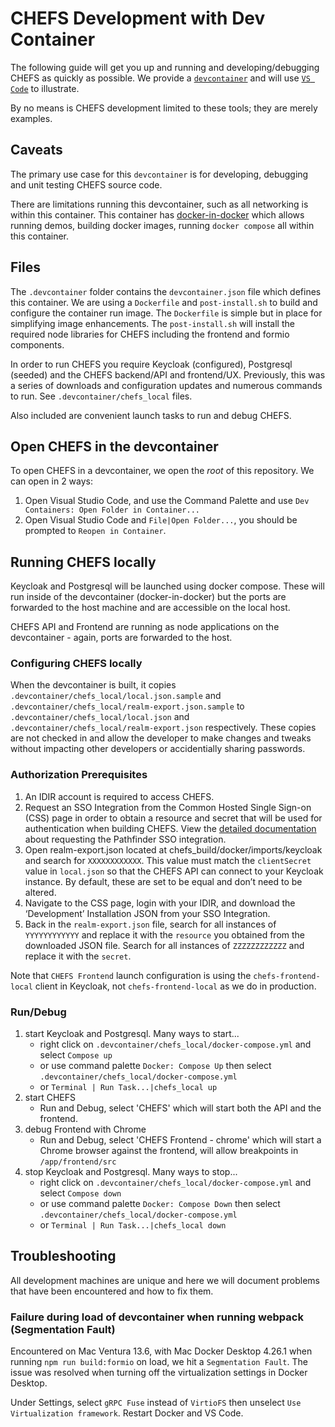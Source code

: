 # CHEFS Development with Dev Container
The following guide will get you up and running and developing/debugging CHEFS as quickly as possible. 
We provide a [`devcontainer`](https://containers.dev) and will use [`VS Code`](https://code.visualstudio.com) to illustrate.

By no means is CHEFS development limited to these tools; they are merely examples.  

## Caveats

The primary use case for this `devcontainer` is for developing, debugging and unit testing CHEFS source code.

There are limitations running this devcontainer, such as all networking is within this container. This container has [docker-in-docker](https://github.com/microsoft/vscode-dev-containers/blob/main/script-library/docs/docker-in-docker.md) which allows running demos, building docker images, running `docker compose` all within this container.

## Files
The `.devcontainer` folder contains the `devcontainer.json` file which defines this container. We are using a `Dockerfile` and `post-install.sh` to build and configure the container run image. The `Dockerfile` is simple but in place for simplifying image enhancements. The `post-install.sh` will install the required node libraries for CHEFS including the frontend and formio components.

In order to run CHEFS you require Keycloak (configured), Postgresql (seeded) and the CHEFS backend/API and frontend/UX. Previously, this was a series of downloads and configuration updates and numerous commands to run. See `.devcontainer/chefs_local` files.

Also included are convenient launch tasks to run and debug CHEFS.

## Open CHEFS in the devcontainer

To open CHEFS in a devcontainer, we open the *root* of this repository. We can open in 2 ways:

1. Open Visual Studio Code, and use the Command Palette and use `Dev Containers: Open Folder in Container...`
2. Open Visual Studio Code and `File|Open Folder...`, you should be prompted to `Reopen in Container`.


## Running CHEFS locally
Keycloak and Postgresql will be launched using docker compose. These will run inside of the devcontainer (docker-in-docker) but the ports are forwarded to the host machine and are accessible on the local host.

CHEFS API and Frontend are running as node applications on the devcontainer - again, ports are forwarded to the host.

### Configuring CHEFS locally
When the devcontainer is built, it copies `.devcontainer/chefs_local/local.json.sample` and `.devcontainer/chefs_local/realm-export.json.sample` to `.devcontainer/chefs_local/local.json` and `.devcontainer/chefs_local/realm-export.json` respectively. These copies are not checked in and allow the developer to make changes and tweaks without impacting other developers or accidentially sharing passwords. 

### Authorization Prerequisites
1.  An IDIR account is required to access CHEFS. 
2.  Request an SSO Integration from the Common Hosted Single Sign-on (CSS) page in order to obtain a resource and secret that will be used for authentication when building CHEFS. View the [detailed documentation](https://bcdevex.atlassian.net/wiki/spaces/CCP/pages/961675282) about requesting the Pathfinder SSO integration. 
3.  Open realm-export.json  located at chefs_build/docker/imports/keycloak and search for `XXXXXXXXXXXX`. This value must match the `clientSecret` value in `local.json`  so that the CHEFS API can connect to your Keycloak instance. By default, these are set to be equal and don’t need to be altered.
4.  Navigate to the CSS page, login with your IDIR, and download the ‘Development’ Installation JSON from your SSO Integration. 
5.  Back in the `realm-export.json` file, search for all instances of `YYYYYYYYYYYY` and replace it with the `resource` you obtained from the downloaded JSON file. Search for all instances of `ZZZZZZZZZZZZ` and replace it with the `secret`. 

Note that `CHEFS Frontend` launch configuration is using the `chefs-frontend-local` client in Keycloak, not `chefs-frontend-local` as we do in production.

### Run/Debug
1. start Keycloak and Postgresql. Many ways to start... 
    - right click on `.devcontainer/chefs_local/docker-compose.yml` and select `Compose up`
    - or use command palette `Docker: Compose Up` then select `.devcontainer/chefs_local/docker-compose.yml`
    - or `Terminal | Run Task...|chefs_local up`
2. start CHEFS
    - Run and Debug, select 'CHEFS' which will start both the API and the frontend.
3. debug Frontend with Chrome
    - Run and Debug, select 'CHEFS Frontend - chrome' which will start a Chrome browser against the frontend, will allow breakpoints in `/app/frontend/src`
4. stop Keycloak and Postgresql. Many ways to stop... 
    - right click on `.devcontainer/chefs_local/docker-compose.yml` and select `Compose down`
    - or use command palette `Docker: Compose Down` then select `.devcontainer/chefs_local/docker-compose.yml`
    - or `Terminal | Run Task...|chefs_local down`

## Troubleshooting
All development machines are unique and here we will document problems that have been encountered and how to fix them.

### Failure during load of devcontainer when running webpack (Segmentation Fault)
Encountered on Mac Ventura 13.6, with Mac Docker Desktop 4.26.1 when running `npm run build:formio` on load, we hit a `Segmentation Fault`. The issue was resolved when turning off the virtualization settings in Docker Desktop.

Under Settings, select `gRPC Fuse` instead of `VirtioFS` then unselect `Use Virtualization framework`. Restart Docker and VS Code.
